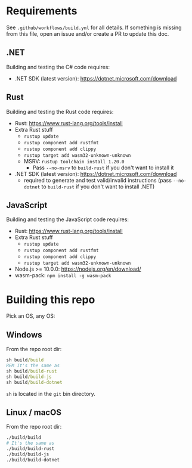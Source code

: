 # Requirements

See `.github/workflows/build.yml` for all details. If something is missing from this file, open an issue and/or create a PR to update this doc.

## .NET

Building and testing the C# code requires:

- .NET SDK (latest version): https://dotnet.microsoft.com/download

## Rust

Building and testing the Rust code requires:

- Rust: https://www.rust-lang.org/tools/install
- Extra Rust stuff
	- `rustup update`
	- `rustup component add rustfmt`
	- `rustup component add clippy`
	- `rustup target add wasm32-unknown-unknown`
	- MSRV: `rustup toolchain install 1.20.0`
		- Pass `--no-msrv` to `build-rust` if you don't want to install it
- .NET SDK (latest version): https://dotnet.microsoft.com/download
	- required to generate and test valid/invalid instructions (pass `--no-dotnet` to `build-rust` if you don't want to install .NET)

## JavaScript

Building and testing the JavaScript code requires:

- Rust: https://www.rust-lang.org/tools/install
- Extra Rust stuff
	- `rustup update`
	- `rustup component add rustfmt`
	- `rustup component add clippy`
	- `rustup target add wasm32-unknown-unknown`
- Node.js >= 10.0.0: https://nodejs.org/en/download/
- wasm-pack: `npm install -g wasm-pack`

# Building this repo

Pick an OS, any OS:

## Windows

From the repo root dir:

```cmd
sh build/build
REM It's the same as
sh build/build-rust
sh build/build-js
sh build/build-dotnet
```

`sh` is located in the `git` bin directory.

## Linux / macOS

From the repo root dir:

```sh
./build/build
# It's the same as
./build/build-rust
./build/build-js
./build/build-dotnet
```
